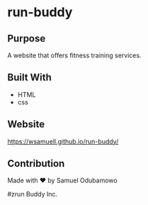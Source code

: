 # run-buddy

## Purpose
A website that offers fitness training services.

## Built With
* HTML
* css

## Website
https://wsamuell.github.io/run-buddy/

## Contribution
Made with ❤️ by Samuel Odubamowo

#zrun Buddy Inc.